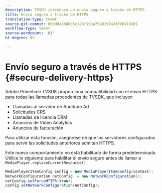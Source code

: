 ```yaml
---
description: TVSDK introduce un envío seguro a través de HTTPS.
title: Envío seguro a través de HTTPS
translation-type: tm+mt
source-git-commit: 89bdda1d4bd5c126f19ba75a819942df901183d1
workflow-type: tm+mt
source-wordcount: '81'
ht-degree: 0%

---
```



# Envío seguro a través de HTTPS {#secure-delivery-https}

Adobe Primetime TVSDK proporciona compatibilidad con el envío HTTPS para todas las llamadas procedentes de TVSDK, que incluyen

* Llamadas al servidor de Auditude Ad
* Solicitudes CRS
* Llamadas de licencia DRM
* Anuncios de Video Analytics
* Anuncios de facturación

Para utilizar esta función, asegúrese de que los servidores configurados para servir las solicitudes anteriores admitan HTTPS.

Este nuevo comportamiento no está habilitado de forma predeterminada. Utilice lo siguiente para habilitar el envío seguro antes de llamar a `MediaPlayer.replaceCurrentResource()`

```java
MediaPlayerItemConfig config = new MediaPlayerItemConfig(context);
NetworkConfiguration netConfig  = new NetworkConfiguration();
netConfig.setForceHTTPS(true);
config.setNetworkConfiguration(netConfig);
```
